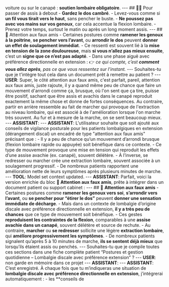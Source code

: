 voiture ou sur le canapé : **soutien lombaire obligatoire**. --- ## 🧍‍♂️ Pour passer de assis à debout - **Gardez le dos cambré**. - Levez-vous comme si **un fil vous tirait vers le haut**, sans pencher le buste. - **Ne poussez pas avec vos mains sur vos genoux**, car cela accentue la flexion lombaire. - Prenez votre temps, surtout le matin ou après un long moment assis. --- ## 🚫 Attention aux faux amis - Certaines postures comme **ramener les genoux à la poitrine**, **se pencher vers l’avant**, ou **arrondir le dos** peuvent **donner un effet de soulagement immédiat**. - Ce ressenti est souvent lié à la **mise en tension de la zone douloureuse**, mais **si vous n’allez pas mieux ensuite**, c’est un **signe que ce n’est pas adapté**. - Dans une phase aiguë avec préférence directionnelle en extension : 👉 *ce qui compte, c’est **comment vous allez après**, pas ce que vous ressentez sur l’instant.* --- Souhaites-tu que je t’intègre tout cela dans un document prêt à remettre au patient ? --- **USER**: Super, le côté attention aux faux amis, c'est parfait, pareil, attention aux faux amis, juste rajoute, il y a quand même peu de chance que faire un mouvement d'arrondi comme ça, brusque, où l'on sent que ça tire, puisse être positif, sachant que être assis et avachis dans le canapé reproduit exactement la même chose et donne de fortes conséquences. Au contraire, partir en arrière ressemble au fait de marcher qui provoque de l'extraction au niveau lombaire, qui est associé à de l'amélioration lorsque l'on marche très souvent. Au fur et à mesure de la marche, on se sent beaucoup mieux. --- **ASSISTANT**: --- **ASSISTANT**: L'utilisateur souhaite que soit ajouté aux conseils de vigilance posturale pour les patients lombalgiques en extension (dérangement discal) un encadré de type "attention aux faux amis" précisant que : - Il y a peu de chance qu’un mouvement d’arrondi brusque (flexion lombaire rapide ou appuyée) soit bénéfique dans ce contexte. - Ce type de mouvement provoque une mise en tension qui reproduit les effets d’une assise avachie (ex. canapé), souvent délétère. - À l’inverse, se redresser ou marcher crée une extraction lombaire, souvent associée à un soulagement progressif. - De nombreux patients rapportent une amélioration nette de leurs symptômes après plusieurs minutes de marche. --- **TOOL**: Model set context updated. --- **ASSISTANT**: Parfait, voici la version enrichie du bloc **🚫 Attention aux faux amis**, prête à intégrer dans un document patient ou support cabinet : --- ## 🚫 **Attention aux faux amis** - Certaines postures comme **ramener les genoux vers soi**, **s’arrondir vers l’avant**, ou **se pencher pour “étirer le dos”** peuvent **donner une sensation immédiate de décharge**. - Mais dans un contexte de lombalgie d’origine discale avec préférence directionnelle en extension, **il y a très peu de chances** que ce type de mouvement soit bénéfique. - Ces gestes **reproduisent les contraintes de la flexion**, comparables à une **assise avachie dans un canapé**, souvent délétère et source de rechute. - Au contraire, **marcher** ou **se redresser** sollicite une légère **extraction lombaire**, qui **améliore progressivement les symptômes**. - De nombreux patients signalent qu’après 5 à 10 minutes de marche, **ils se sentent déjà mieux** que lorsqu’ils étaient assis ou penchés. --- Souhaites-tu que je compile toutes ces sections dans une fiche complète patient “Postures et gestion quotidienne – Lombalgie discale avec préférence extension” ? --- **USER**: non garde en mémoire dans ce projet --- **ASSISTANT**: --- **ASSISTANT**: C’est enregistré. À chaque fois que tu m’indiqueras une situation de **lombalgie discale avec préférence directionnelle en extension**, j’intégrerai automatiquement : - les **conseils de